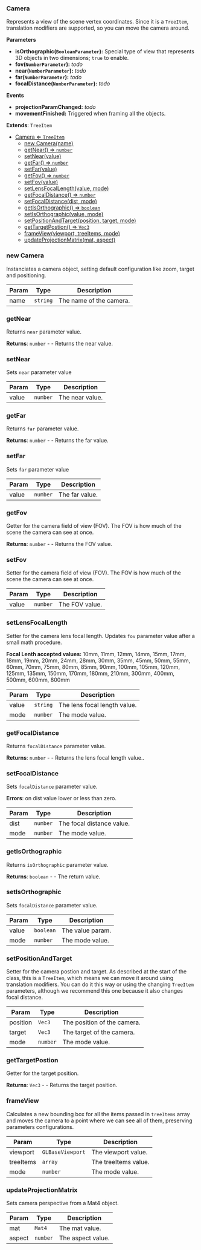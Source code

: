 <a name="Camera"></a>

### Camera 
Represents a view of the scene vertex coordinates. Since it is a `TreeItem`,
translation modifiers are supported, so you can move the camera around.

**Parameters**
* **isOrthographic(`BooleanParameter`):** Special type of view that represents 3D objects in two dimensions; `true` to enable.
* **fov(`NumberParameter`):** _todo_
* **near(`NumberParameter`):** _todo_
* **far(`NumberParameter`):** _todo_
* **focalDistance(`NumberParameter`):** _todo_

**Events**
* **projectionParamChanged:** _todo_
* **movementFinished:** Triggered when framing all the objects.


**Extends**: <code>TreeItem</code>  

* [Camera ⇐ <code>TreeItem</code>](#Camera)
    * [new Camera(name)](#new-Camera)
    * [getNear() ⇒ <code>number</code>](#getNear)
    * [setNear(value)](#setNear)
    * [getFar() ⇒ <code>number</code>](#getFar)
    * [setFar(value)](#setFar)
    * [getFov() ⇒ <code>number</code>](#getFov)
    * [setFov(value)](#setFov)
    * [setLensFocalLength(value, mode)](#setLensFocalLength)
    * [getFocalDistance() ⇒ <code>number</code>](#getFocalDistance)
    * [setFocalDistance(dist, mode)](#setFocalDistance)
    * [getIsOrthographic() ⇒ <code>boolean</code>](#getIsOrthographic)
    * [setIsOrthographic(value, mode)](#setIsOrthographic)
    * [setPositionAndTarget(position, target, mode)](#setPositionAndTarget)
    * [getTargetPostion() ⇒ <code>Vec3</code>](#getTargetPostion)
    * [frameView(viewport, treeItems, mode)](#frameView)
    * [updateProjectionMatrix(mat, aspect)](#updateProjectionMatrix)

<a name="new_Camera_new"></a>

### new Camera
Instanciates a camera object, setting default configuration like zoom, target and positioning.


| Param | Type | Description |
| --- | --- | --- |
| name | <code>string</code> | The name of the camera. |

<a name="Camera+getNear"></a>

### getNear
Returns `near` parameter value.


**Returns**: <code>number</code> - - Returns the near value.  
<a name="Camera+setNear"></a>

### setNear
Sets `near` parameter value



| Param | Type | Description |
| --- | --- | --- |
| value | <code>number</code> | The near value. |

<a name="Camera+getFar"></a>

### getFar
Returns `far` parameter value.


**Returns**: <code>number</code> - - Returns the far value.  
<a name="Camera+setFar"></a>

### setFar
Sets `far` parameter value



| Param | Type | Description |
| --- | --- | --- |
| value | <code>number</code> | The far value. |

<a name="Camera+getFov"></a>

### getFov
Getter for the camera field of view (FOV).
The FOV is how much of the scene the camera can see at once.


**Returns**: <code>number</code> - - Returns the FOV value.  
<a name="Camera+setFov"></a>

### setFov
Setter for the camera field of view (FOV).
The FOV is how much of the scene the camera can see at once.



| Param | Type | Description |
| --- | --- | --- |
| value | <code>number</code> | The FOV value. |

<a name="Camera+setLensFocalLength"></a>

### setLensFocalLength
Setter for the camera lens focal length. Updates `fov` parameter value after a small math procedure.

**Focal Lenth accepted values:** 10mm, 11mm, 12mm, 14mm, 15mm, 17mm, 18mm,
19mm, 20mm, 24mm, 28mm, 30mm, 35mm, 45mm, 50mm, 55mm, 60mm, 70mm, 75mm, 80mm,
85mm, 90mm, 100mm, 105mm, 120mm, 125mm, 135mm, 150mm, 170mm, 180mm, 210mm, 300mm,
400mm, 500mm, 600mm, 800mm



| Param | Type | Description |
| --- | --- | --- |
| value | <code>string</code> | The lens focal length value. |
| mode | <code>number</code> | The mode value. |

<a name="Camera+getFocalDistance"></a>

### getFocalDistance
Returns `focalDistance` parameter value.


**Returns**: <code>number</code> - - Returns the lens focal length value..  
<a name="Camera+setFocalDistance"></a>

### setFocalDistance
Sets `focalDistance` parameter value.


**Errors**: on dist value lower or less than zero.  

| Param | Type | Description |
| --- | --- | --- |
| dist | <code>number</code> | The focal distance value. |
| mode | <code>number</code> | The mode value. |

<a name="Camera+getIsOrthographic"></a>

### getIsOrthographic
Returns `isOrthographic` parameter value.


**Returns**: <code>boolean</code> - - The return value.  
<a name="Camera+setIsOrthographic"></a>

### setIsOrthographic
Sets `focalDistance` parameter value.



| Param | Type | Description |
| --- | --- | --- |
| value | <code>boolean</code> | The value param. |
| mode | <code>number</code> | The mode value. |

<a name="Camera+setPositionAndTarget"></a>

### setPositionAndTarget
Setter for the camera postion and target.
As described at the start of the class, this is a `TreeItem`,
which means we can move it around using translation modifiers.
You can do it this way or using the changing `TreeItem` parameters,
although we recommend this one because it also changes focal distance.



| Param | Type | Description |
| --- | --- | --- |
| position | <code>Vec3</code> | The position of the camera. |
| target | <code>Vec3</code> | The target of the camera. |
| mode | <code>number</code> | The mode value. |

<a name="Camera+getTargetPostion"></a>

### getTargetPostion
Getter for the target position.


**Returns**: <code>Vec3</code> - - Returns the target position.  
<a name="Camera+frameView"></a>

### frameView
Calculates a new bounding box for all the items passed in `treeItems` array
and moves the camera to a point where we can see all of them, preserving parameters configurations.



| Param | Type | Description |
| --- | --- | --- |
| viewport | <code>GLBaseViewport</code> | The viewport value. |
| treeItems | <code>array</code> | The treeItems value. |
| mode | <code>number</code> | The mode value. |

<a name="Camera+updateProjectionMatrix"></a>

### updateProjectionMatrix
Sets camera perspective from a Mat4 object.



| Param | Type | Description |
| --- | --- | --- |
| mat | <code>Mat4</code> | The mat value. |
| aspect | <code>number</code> | The aspect value. |

